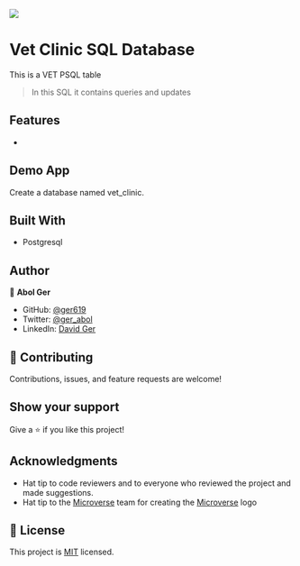 ![](https://img.shields.io/badge/Microverse-blueviolet)

# Vet Clinic SQL Database

This is a VET PSQL table

> In this SQL it contains queries and updates

## Features

-

## Demo App

Create a database named vet_clinic.

## Built With

- Postgresql


## Author


👤 **Abol Ger**

- GitHub: [@ger619](https://github.com/ger619)
- Twitter: [@ger_abol](https://twitter.com/ger_abol)
- LinkedIn: [David Ger](https://linkedin.com/in/david-ger-426b4576)

## 🤝 Contributing

Contributions, issues, and feature requests are welcome!

## Show your support

Give a ⭐️ if you like this project!

## Acknowledgments

- Hat tip to code reviewers and to everyone who reviewed the project and made suggestions.
- Hat tip to the [Microverse](https://microverse.io/) team for creating the [Microverse](https://microverse.io/) logo

## 📝 License


This project is [MIT](./MIT.md) licensed.
